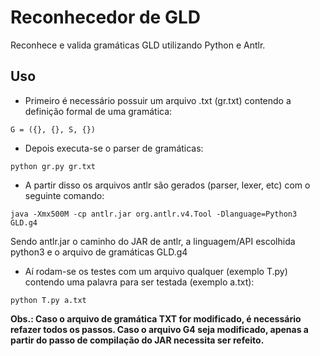 # Reconhecedor de GLD
Reconhece e valida gramáticas GLD utilizando Python e Antlr.

## Uso

- Primeiro é necessário possuir um arquivo .txt (gr.txt) contendo a definição formal de uma gramática:
```
G = ({}, {}, S, {})
```
- Depois executa-se o parser de gramáticas:
```
python gr.py gr.txt
```
- A partir disso os arquivos antlr são gerados (parser, lexer, etc) com o seguinte comando:
```
java -Xmx500M -cp antlr.jar org.antlr.v4.Tool -Dlanguage=Python3 GLD.g4
```
Sendo antlr.jar o caminho do JAR de antlr, a linguagem/API escolhida python3 e o arquivo de gramáticas GLD.g4

- Aí rodam-se os testes com um arquivo qualquer (exemplo T.py) contendo uma palavra para ser testada (exemplo a.txt):
```
python T.py a.txt
```

**Obs.: Caso o arquivo de gramática TXT for modificado, é necessário refazer todos os passos. Caso o arquivo G4 seja modificado, apenas a partir do passo de compilação do JAR necessita ser refeito.**
